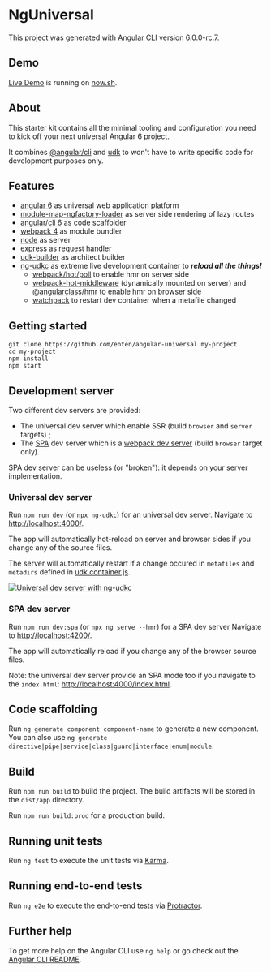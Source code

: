 # NgUniversal

This project was generated with [Angular CLI](https://github.com/angular/angular-cli) version 6.0.0-rc.7.

## Demo

[Live Demo](https://ng-universal-uwasvwgjiu.now.sh/) is running on [now.sh](https://zeit.co/steventen/ng-universal/uwasvwgjiu/).

## About

This starter kit contains all the minimal tooling and configuration you need to kick off your next universal Angular 6 project.

It combines [@angular/cli](https://github.com/angular/angular-cli/tree/v6.0.0-rc.7) and [udk](https://github.com/enten/udk) to won't have to write specific code for development purposes only.

## Features

* [angular 6](https://github.com/angular/angular/tree/6.0.0-rc.6) as universal web application platform
* [module-map-ngfactory-loader](https://github.com/angular/universal/tree/v6.0.0-rc.1) as server side rendering of lazy routes
* [angular/cli 6](https://github.com/angular/angular-cli/tree/v6.0.0-rc.7) as code scaffolder
* [webpack 4](https://github.com/webpack/webpack/tree/v4.5.0) as module bundler
* [node](https://nodejs.org/dist/latest-v8.x/docs/api/) as server
* [express](http://expressjs.com/en/4x/api.html) as request handler
* [udk-builder](https://github.com/enten/udk/blob/master/angular/lib/udk-builder.js) as architect builder
* [ng-udkc](https://github.com/enten/udk#dev-container) as extreme live development container to _**reload all the things!**_
    * [webpack/hot/poll](https://github.com/webpack/webpack/blob/v4.5.0/hot/poll.js) to enable hmr on server side
    * [webpack-hot-middleware](https://github.com/webpack-contrib/webpack-hot-middleware) (dynamically mounted on server) and [@angularclass/hmr](https://github.com/gdi2290/angular-hmr) to enable hmr on
browser side
    * [watchpack](https://github.com/webpack/watchpack) to restart dev container when a metafile changed

## Getting started

```shell
git clone https://github.com/enten/angular-universal my-project
cd my-project
npm install
npm start
```

## Development server

Two different dev servers are provided:

* The universal dev server which enable SSR (build `browser` and `server` targets) ;
* The [SPA](https://en.wikipedia.org/wiki/Single-page_application) dev server which is a [webpack dev server](https://github.com/webpack/webpack-dev-server) (build `browser` target only).

SPA dev server can be useless (or "broken"): it depends on your server implementation.

### Universal dev server

Run `npm run dev` (or `npx ng-udkc`) for an universal dev server. Navigate to [http://localhost:4000/](http://localhost:4000/).

The app will automatically hot-reload on server and browser sides if you change any of the source files.

The server will automatically restart if a change occured in `metafiles` and `metadirs` defined in [udk.container.js](./udk.container.js).

[![Universal dev server with ng-udkc](https://i.imgur.com/vPzCMBk.gif)](https://imgur.com/a/cpbhHgg)

### SPA dev server

Run `npm run dev:spa` (or `npx ng serve --hmr`) for a SPA dev server Navigate to [http://localhost:4200/](http://localhost:4200/).

The app will automatically reload if you change any of the browser source files.

Note: the universal dev server provide an SPA mode too if you navigate to the `index.html`: [http://localhost:4000/index.html](http://localhost:4000/index.html).

## Code scaffolding

Run `ng generate component component-name` to generate a new component. You can also use `ng generate directive|pipe|service|class|guard|interface|enum|module`.

## Build

Run `npm run build` to build the project. The build artifacts will be stored in the `dist/app` directory.

Run `npm run build:prod` for a production build.

## Running unit tests

Run `ng test` to execute the unit tests via [Karma](https://karma-runner.github.io).

## Running end-to-end tests

Run `ng e2e` to execute the end-to-end tests via [Protractor](http://www.protractortest.org/).

## Further help

To get more help on the Angular CLI use `ng help` or go check out the [Angular CLI README](https://github.com/angular/angular-cli/blob/master/README.md).
